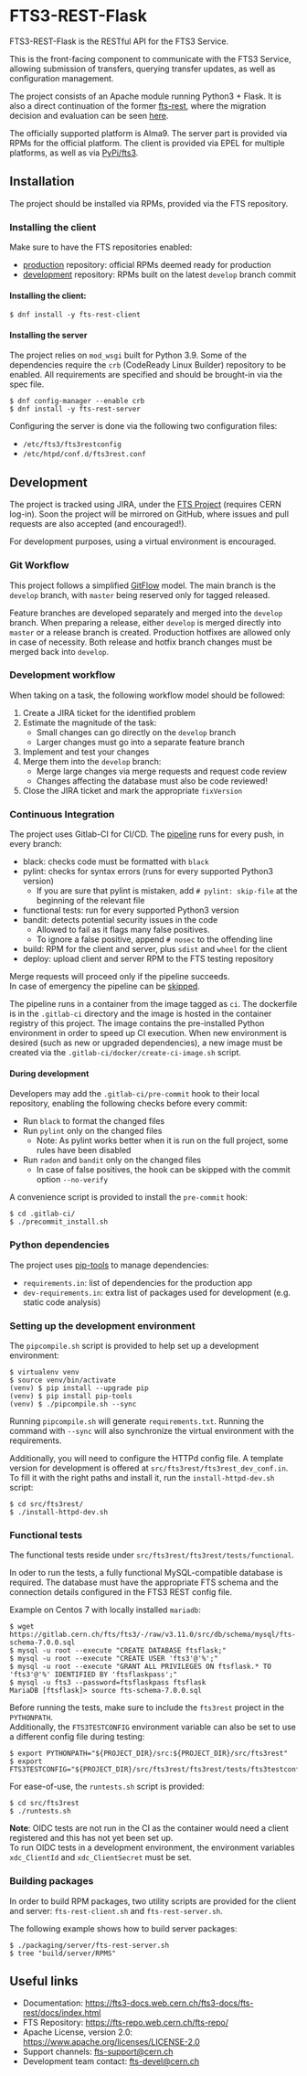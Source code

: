 FTS3-REST-Flask
===============

FTS3-REST-Flask is the RESTful API for the FTS3 Service.  

This is the front-facing component to communicate with the FTS3 Service,
allowing submission of transfers, querying transfer updates, as well as configuration management.  

The project consists of an Apache module running Python3 + Flask. 
It is also a direct continuation of the former [fts-rest][1], where the migration 
decision and evaluation can be seen [here][2].

The officially supported platform is Alma9. The server part is provided via RPMs
for the official platform. The client is provided via EPEL for multiple platforms,
as well as via [PyPi/fts3][3].

## Installation

The project should be installed via RPMs, provided via the FTS repository.

### Installing the client

Make sure to have the FTS repositories enabled:
- [production][4] repository: official RPMs deemed ready for production
- [development][5] repository: RPMs built on the latest `develop` branch commit

#### Installing the client:
```shell
$ dnf install -y fts-rest-client
```

#### Installing the server

The project relies on `mod_wsgi` built for Python 3.9. Some of the dependencies
require the `crb` (CodeReady Linux Builder) repository to be enabled.
All requirements are specified and should be brought-in via the spec file.
```shell
$ dnf config-manager --enable crb
$ dnf install -y fts-rest-server
```

Configuring the server is done via the following two configuration files:
- `/etc/fts3/fts3restconfig`
- `/etc/htpd/conf.d/fts3rest.conf`

## Development

The project is tracked using JIRA, under the [FTS Project][6] (requires CERN log-in). 
Soon the project will be mirrored on GitHub, where issues and pull requests are also accepted (and encouraged!). 

For development purposes, using a virtual environment is encouraged.

### Git Workflow

This project follows a simplified [GitFlow][7] model. The main branch is the `develop` branch,
with `master` being reserved only for tagged released.

Feature branches are developed separately and merged into the `develop` branch.
When preparing a release, either `develop` is merged directly into `master`
or a release branch is created. Production hotfixes are allowed only in case of necessity.
Both release and hotfix branch changes must be merged back into `develop`.

### Development workflow

When taking on a task, the following workflow model should be followed:
1. Create a JIRA ticket for the identified problem
2. Estimate the magnitude of the task:
    - Small changes can go directly on the `develop` branch
    - Larger changes must go into a separate feature branch
3. Implement and test your changes
4. Merge them into the `develop` branch:
    - Merge large changes via merge requests and request code review
    - Changes affecting the database must also be code reviewed!
5. Close the JIRA ticket and mark the appropriate `fixVersion`

### Continuous Integration

The project uses Gitlab-CI for CI/CD. The [pipeline][8] runs for every push, in every branch:
- black: checks code must be formatted with `black`
- pylint: checks for syntax errors (runs for every supported Python3 version)
  - If you are sure that pylint is mistaken, add `# pylint: skip-file` at the beginning of the relevant file
- functional tests: run for every supported Python3 version
- bandit: detects potential security issues in the code
  - Allowed to fail as it flags many false positives.
  - To ignore a false positive, append `# nosec` to the offending line
- build: RPM for the client and server, plus `sdist` and `wheel` for the client
- deploy: upload client and server RPM to the FTS testing repository

Merge requests will proceed only if the pipeline succeeds.  
In case of emergency the pipeline can be [skipped][9].

The pipeline runs in a container from the image tagged as `ci`. The dockerfile is in the `.gitlab-ci` directory and the 
image is hosted in the container registry of this project. The image contains the pre-installed Python environment 
in order to speed up CI execution. When new environment is desired (such as new or upgraded dependencies), 
a new image must be created via the `.gitlab-ci/docker/create-ci-image.sh` script.

#### During development

Developers may add the `.gitlab-ci/pre-commit` hook to their local repository, 
enabling the following checks before every commit:
- Run `black` to format the changed files
- Run `pylint` only on the changed files
  - Note: As pylint works better when it is run on the full project, some rules have been disabled
- Run `radon` and `bandit` only on the changed files
  - In case of false positives, the hook can be skipped with the commit option `--no-verify`

A convenience script is provided to install the `pre-commit` hook:
```shell
$ cd .gitlab-ci/
$ ./precommit_install.sh
```

### Python dependencies

The project uses [pip-tools][10] to manage dependencies:
- `requirements.in`: list of dependencies for the production app
- `dev-requirements.in`: extra list of packages used for development (e.g. static code analysis)

### Setting up the development environment

The `pipcompile.sh` script is provided to help set up a development environment:
```shell
$ virtualenv venv
$ source venv/bin/activate
(venv) $ pip install --upgrade pip
(venv) $ pip install pip-tools
(venv) $ ./pipcompile.sh --sync
```

Running `pipcompile.sh` will generate `requirements.txt`. Running the command with `--sync`
will also synchronize the virtual environment with the requirements.

Additionally, you will need to configure the HTTPd config file. 
A template version for development is offered at `src/fts3rest/fts3rest_dev_conf.in`. 
To fill it with the right paths and install it, run the `install-httpd-dev.sh` script:
```shell
$ cd src/fts3rest/
$ ./install-httpd-dev.sh
```

### Functional tests

The functional tests reside under `src/fts3rest/fts3rest/tests/functional`. 

In oder to run the tests, a fully functional MySQL-compatible database is required.
The database must have the appropriate FTS schema and the connection details configured 
in the FTS3 REST config file. 

Example on Centos 7 with locally installed `mariadb`: 
```shell
$ wget https://gitlab.cern.ch/fts/fts3/-/raw/v3.11.0/src/db/schema/mysql/fts-schema-7.0.0.sql
$ mysql -u root --execute "CREATE DATABASE ftsflask;"
$ mysql -u root --execute "CREATE USER 'fts3'@'%';"
$ mysql -u root --execute "GRANT ALL PRIVILEGES ON ftsflask.* TO 'fts3'@'%' IDENTIFIED BY 'ftsflaskpass';"
$ mysql -u fts3 --password=ftsflaskpass ftsflask
MariaDB [ftsflask]> source fts-schema-7.0.0.sql
```

Before running the tests, make sure to include the `fts3rest` project in the `PYTHONPATH`.  
Additionally, the `FTS3TESTCONFIG` environment variable can also be set to use a different config file during testing:
```shell
$ export PYTHONPATH="${PROJECT_DIR}/src:${PROJECT_DIR}/src/fts3rest"
$ export FTS3TESTCONFIG="${PROJECT_DIR}/src/fts3rest/fts3rest/tests/fts3testconfig"
```

For ease-of-use, the `runtests.sh` script is provided:
```shell
$ cd src/fts3rest
$ ./runtests.sh
```

**Note**: OIDC tests are not run in the CI as the container would need a client registered and this has not yet been set up.   
To run OIDC tests in a development environment, the environment variables `xdc_ClientId` and `xdc_ClientSecret` must be set.

### Building packages

In order to build RPM packages, two utility scripts are provided 
for the client and server: `fts-rest-client.sh` and `fts-rest-server.sh`.

The following example shows how to build server packages:
```shell
$ ./packaging/server/fts-rest-server.sh
$ tree "build/server/RPMS"
```

## Useful links

- Documentation: https://fts3-docs.web.cern.ch/fts3-docs/fts-rest/docs/index.html
- FTS Repository: https://fts-repo.web.cern.ch/fts-repo/
- Apache License, version 2.0: https://www.apache.org/licenses/LICENSE-2.0
- Support channels: fts-support@cern.ch
- Development team contact: fts-devel@cern.ch 


[1]: https://gitlab.cern.ch/fts/fts-rest
[2]: https://its.cern.ch/jira/browse/FTS-1496
[3]: https://pypi.org/project/fts3/
[4]: https://fts-repo.web.cern.ch/fts-repo/el9/x86_64/
[5]: https://fts-repo.web.cern.ch/fts-repo/testing/el9/x86_64/
[6]: https://its.cern.ch/jira/projects/FTS/issues
[7]: https://nvie.com/posts/a-successful-git-branching-model/
[8]: https://gitlab.cern.ch/fts/fts-rest-flask/-/pipelines
[9]: https://docs.gitlab.com/ee/ci/yaml/#skipping-jobs
[10]: https://github.com/jazzband/pip-tools
